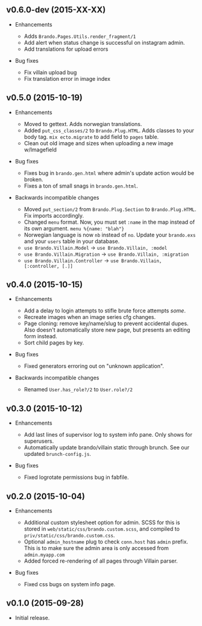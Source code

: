 ## v0.6.0-dev (2015-XX-XX)

* Enhancements
  * Adds `Brando.Pages.Utils.render_fragment/1`
  * Add alert when status change is successful on instagram admin.
  * Add translations for upload errors

* Bug fixes
  * Fix villain upload bug
  * Fix translation error in image index

## v0.5.0 (2015-10-19)

* Enhancements
  * Moved to gettext. Adds norwegian translations.
  * Added `put_css_classes/2` to `Brando.Plug.HTML`. Adds classes to your body tag. `mix ecto.migrate` to add field to `pages` table.
  * Clean out old image and sizes when uploading a new image w/Imagefield

* Bug fixes
  * Fixes bug in `brando.gen.html` where admin's update action would be broken.
  * Fixes a ton of small snags in `brando.gen.html`.

* Backwards incompatible changes
  * Moved `put_section/2` from `Brando.Plug.Section` to `Brando.Plug.HTML`. Fix imports accordingly.
  * Changed `menu` format. Now, you must set `:name` in the map instead of its own argument. `menu %{name: "blah"}`
  * Norwegian language is now `nb` instead of `no`. Update your `brando.exs` and your `users` table in your database.
  * `use Brando.Villain.Model` -> `use Brando.Villain, :model`
  * `use Brando.Villain.Migration` -> `use Brando.Villain, :migration`
  * `use Brando.Villain.Controller` -> `use Brando.Villain, [:controller, [.]]`

## v0.4.0 (2015-10-15)

* Enhancements
  * Add a delay to login attempts to stifle brute force attempts *some*.
  * Recreate images when an image series cfg changes.
  * Page cloning: remove key/name/slug to prevent accidental dupes. Also doesn't automatically store new page, but presents an editing form instead.
  * Sort child pages by key.

* Bug fixes
  * Fixed generators erroring out on "unknown application".

* Backwards incompatible changes
  * Renamed `User.has_role?/2` to `User.role?/2`

## v0.3.0 (2015-10-12)

* Enhancements
  * Add last lines of supervisor log to system info pane. Only shows for superusers.
  * Automatically update brando/villain static through brunch. 
    See our updated `brunch-config.js`.

* Bug fixes
  * Fixed logrotate permissions bug in fabfile.

## v0.2.0 (2015-10-04)

* Enhancements
  * Additional custom stylesheet option for admin. 
    SCSS for this is stored in `web/static/css/brando.custom.scss`, and compiled to `priv/static/css/brando.custom.css`.
  * Optional `admin_hostname` plug to check `conn.host` has `admin` prefix. 
    This is to make sure the admin area is only accessed from `admin.myapp.com`
  * Added forced re-rendering of all pages through Villain parser.

* Bug fixes
  * Fixed css bugs on system info page.

## v0.1.0 (2015-09-28)

* Initial release.
